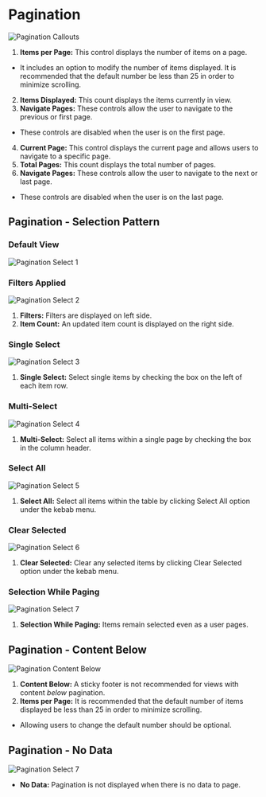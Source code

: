 # Pagination

![Pagination Callouts](img/pagination_callouts.png)

1. **Items per Page:** This control displays the number of items on a page.
  * It includes an option to modify the number of items displayed. It is recommended that the default number be less than 25 in order to minimize scrolling.
2. **Items Displayed:** This count displays the items currently in view.
3. **Navigate Pages:** These controls allow the user to navigate to the previous or first page.
  * These controls are disabled when the user is on the first page.
4. **Current Page:** This control displays the current page and allows users to navigate to a specific page.
5. **Total Pages:** This count displays the total number of pages.
6. **Navigate Pages:** These controls allow the user to navigate to the next or last page.
  * These controls are disabled when the user is on the last page.

## Pagination - Selection Pattern

### Default View
![Pagination Select 1](img/pagination_selection_1.png)

### Filters Applied
![Pagination Select 2](img/pagination_selection_2.png)

1. **Filters:** Filters are displayed on left side.
2. **Item Count:** An updated item count is displayed on the right side.

### Single Select
![Pagination Select 3](img/pagination_selection_3.png)

1. **Single Select:** Select single items by checking the box on the left of each item row.

### Multi-Select
![Pagination Select 4](img/pagination_selection_4.png)

1. **Multi-Select:** Select all items within a single page by checking the box in the column header.

### Select All
![Pagination Select 5](img/pagination_selection_5.png)

1. **Select All:** Select all items within the table by clicking Select All option under the kebab menu.

### Clear Selected
![Pagination Select 6](img/pagination_selection_6.png)

1. **Clear Selected:** Clear any selected items by clicking Clear Selected option under the kebab menu.

### Selection While Paging
![Pagination Select 7](img/pagination_selection_7.png)

1. **Selection While Paging:** Items remain selected even as a user pages.

## Pagination - Content Below
![Pagination Content Below](img/pagination_content_below.png)

1. **Content Below:** A sticky footer is not recommended for views with content *below* pagination.
2. **Items per Page:** It is recommended that the default number of items displayed be less than 25 in order to minimize scrolling.
  * Allowing users to change the default number should be optional.

## Pagination - No Data
![Pagination Select 7](img/pagination_no_data.png)

* **No Data:** Pagination is not displayed when there is no data to page.
